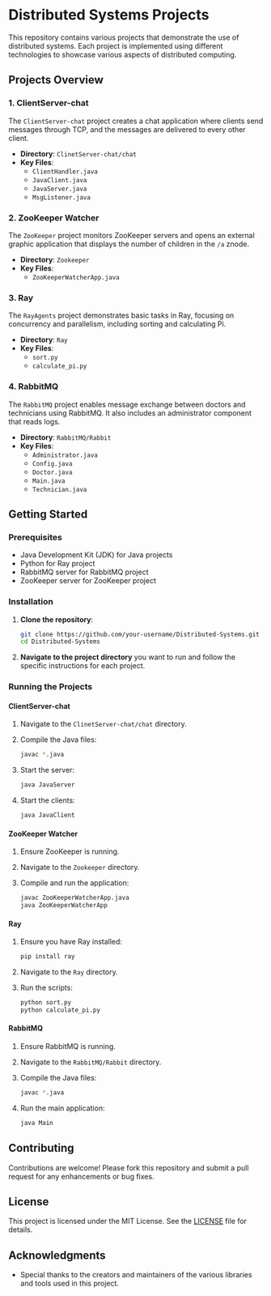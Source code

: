 # Distributed Systems Projects

This repository contains various projects that demonstrate the use of distributed systems. Each project is implemented using different technologies to showcase various aspects of distributed computing.

## Projects Overview

### 1. ClientServer-chat

The `ClientServer-chat` project creates a chat application where clients send messages through TCP, and the messages are delivered to every other client.

- **Directory**: `ClinetServer-chat/chat`
- **Key Files**:
  - `ClientHandler.java`
  - `JavaClient.java`
  - `JavaServer.java`
  - `MsgListener.java`

### 2. ZooKeeper Watcher

The `ZooKeeper` project monitors ZooKeeper servers and opens an external graphic application that displays the number of children in the `/a` znode.

- **Directory**: `Zookeeper`
- **Key Files**:
  - `ZooKeeperWatcherApp.java`

### 3. Ray

The `RayAgents` project demonstrates basic tasks in Ray, focusing on concurrency and parallelism, including sorting and calculating Pi.

- **Directory**: `Ray`
- **Key Files**:
  - `sort.py`
  - `calculate_pi.py`

### 4. RabbitMQ

The `RabbitMQ` project enables message exchange between doctors and technicians using RabbitMQ. It also includes an administrator component that reads logs.

- **Directory**: `RabbitMQ/Rabbit`
- **Key Files**:
  - `Administrator.java`
  - `Config.java`
  - `Doctor.java`
  - `Main.java`
  - `Technician.java`

## Getting Started

### Prerequisites

- Java Development Kit (JDK) for Java projects
- Python for Ray project
- RabbitMQ server for RabbitMQ project
- ZooKeeper server for ZooKeeper project

### Installation

1. **Clone the repository**:

    ```bash
    git clone https://github.com/your-username/Distributed-Systems.git
    cd Distributed-Systems
    ```

2. **Navigate to the project directory** you want to run and follow the specific instructions for each project.

### Running the Projects

#### ClientServer-chat

1. Navigate to the `ClinetServer-chat/chat` directory.
2. Compile the Java files:

    ```bash
    javac *.java
    ```

3. Start the server:

    ```bash
    java JavaServer
    ```

4. Start the clients:

    ```bash
    java JavaClient
    ```

#### ZooKeeper Watcher

1. Ensure ZooKeeper is running.
2. Navigate to the `Zookeeper` directory.
3. Compile and run the application:

    ```bash
    javac ZooKeeperWatcherApp.java
    java ZooKeeperWatcherApp
    ```

#### Ray

1. Ensure you have Ray installed:

    ```bash
    pip install ray
    ```

2. Navigate to the `Ray` directory.
3. Run the scripts:

    ```bash
    python sort.py
    python calculate_pi.py
    ```

#### RabbitMQ

1. Ensure RabbitMQ is running.
2. Navigate to the `RabbitMQ/Rabbit` directory.
3. Compile the Java files:

    ```bash
    javac *.java
    ```

4. Run the main application:

    ```bash
    java Main
    ```

## Contributing

Contributions are welcome! Please fork this repository and submit a pull request for any enhancements or bug fixes.

## License

This project is licensed under the MIT License. See the [LICENSE](LICENSE) file for details.

## Acknowledgments

- Special thanks to the creators and maintainers of the various libraries and tools used in this project.

